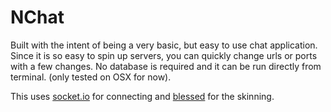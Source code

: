 # NChat

Built with the intent of being a very basic, but easy to use chat application. Since it is so easy to spin up servers, you can quickly change urls or ports with a few changes. No database is required and it can be run directly from terminal. (only tested on OSX for now).

This uses [socket.io](http://socket.io/) for connecting and [blessed](https://github.com/chjj/blessed) for the skinning.